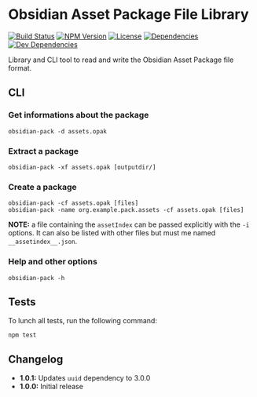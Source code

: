 # Obsidian Asset Package File Library

[![Build Status](https://travis-ci.org/wanadev/obsidian-pack.svg?branch=master)](https://travis-ci.org/wanadev/obsidian-pack)
[![NPM Version](http://img.shields.io/npm/v/obsidian-pack.svg?style=flat)](https://www.npmjs.com/package/obsidian-pack)
[![License](http://img.shields.io/npm/l/obsidian-pack.svg?style=flat)](https://github.com/wanadev/obsidian-pack/blob/master/LICENSE)
[![Dependencies](https://img.shields.io/david/wanadev/obsidian-pack.svg?maxAge=2592000)]()
[![Dev Dependencies](https://img.shields.io/david/dev/wanadev/obsidian-pack.svg?maxAge=2592000)]()


Library and CLI tool to read and write the Obsidian Asset Package file format.


## CLI

### Get informations about the package

    obsidian-pack -d assets.opak

### Extract a package

    obsidian-pack -xf assets.opak [outputdir/]

### Create a package

    obsidian-pack -cf assets.opak [files]
    obsidian-pack -name org.example.pack.assets -cf assets.opak [files]

__NOTE:__ a file containing the `assetIndex` can be passed explicitly with the
`-i` options. It can also be listed with other files but must me named
`__assetindex__.json`.

### Help and other options

    obsidian-pack -h


## Tests

To lunch all tests, run the following command:

    npm test


## Changelog

* **1.0.1:** Updates `uuid` dependency to 3.0.0
* **1.0.0:** Initial release
